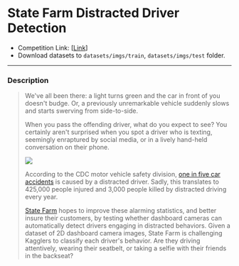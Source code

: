 # State Farm Distracted Driver Detection

* Competition Link: [[Link](https://www.kaggle.com/c/state-farm-distracted-driver-detection)]
* Download datasets to `datasets/imgs/train`, `datasets/imgs/test` folder.

---

### Description

> We've all been there: a light turns green and the car in front of you doesn't budge. Or, a previously unremarkable vehicle suddenly slows and starts swerving from side-to-side.
>
> When you pass the offending driver, what do you expect to see? You certainly aren't surprised when you spot a driver who is texting, seemingly enraptured by social media, or in a lively hand-held conversation on their phone.
>
> ![](https://storage.googleapis.com/kaggle-competitions/kaggle/5048/media/drivers_statefarm.png)
>
> According to the CDC motor vehicle safety division, [one in five car accidents](http://www.cdc.gov/motorvehiclesafety/distracted_driving/) is caused by a distracted driver. Sadly, this translates to 425,000 people injured and 3,000 people killed by distracted driving every year.
>
> [State Farm](https://www.statefarm.com/) hopes to improve these alarming statistics, and better insure their customers, by testing whether dashboard cameras can automatically detect drivers engaging in distracted behaviors. Given a dataset of 2D dashboard camera images, State Farm is challenging Kagglers to classify each driver's behavior. Are they driving attentively, wearing their seatbelt, or taking a selfie with their friends in the backseat?